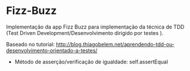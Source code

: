 # Fizz-Buzz
Implementação da app Fizz Buzz para implementação da técnica de TDD (Test Driven Development/Desenvolvimento dirigido por testes ).

Baseado no tutorial: 
http://blog.thiagobelem.net/aprendendo-tdd-ou-desenvolvimento-orientado-a-testes/

- Método de asserção/verificação de igualdade: self.assertEqual
